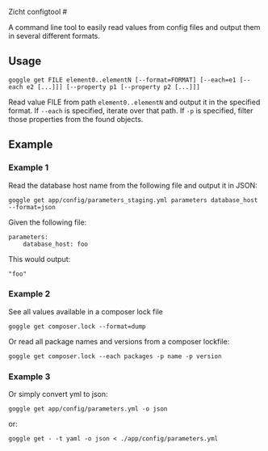  Zicht configtool #

A command line tool to easily read values from config files and output them in several different formats.

## Usage ##

```
goggle get FILE element0..elementN [--format=FORMAT] [--each=e1 [--each e2 [...]]] [--property p1 [--property p2 [...]]]
```

Read value FILE from path `element0..elementN` and output it in the specified format. If `--each` is specified, iterate over that path. If `-p` is specified, filter those properties from the found objects.

## Example ##

### Example 1 ###
Read the database host name from the following file and output it in JSON:

```
goggle get app/config/parameters_staging.yml parameters database_host --format=json
```

Given the following file:
```
parameters:
    database_host: foo
```
This would output:
```
"foo"
```

### Example 2 ###
See all values available in a composer lock file

```
goggle get composer.lock --format=dump
```

Or read all package names and versions from a composer lockfile:

```
goggle get composer.lock --each packages -p name -p version
``` 

### Example 3 ###
Or simply convert yml to json:

```
goggle get app/config/parameters.yml -o json
```
or:

```
goggle get - -t yaml -o json < ./app/config/parameters.yml
```

